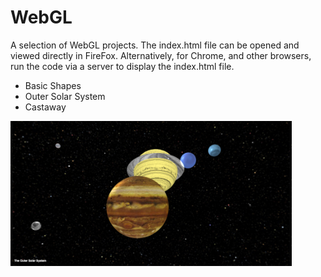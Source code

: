 # WebGL

A selection of WebGL projects. The index.html file can be opened and viewed directly in FireFox. Alternatively, for Chrome, and other browsers, run the code via a server to display the index.html file.

* Basic Shapes
* Outer Solar System
* Castaway

<p align="left">
  <img src="Outer Solar System/outerSolarSystem.png" width="450px"/>
</p>


